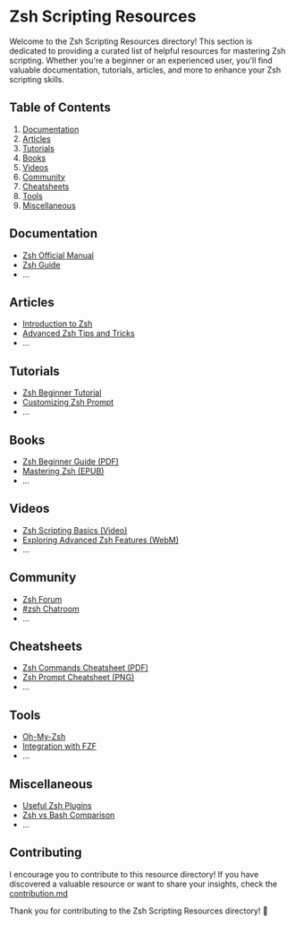 # Zsh Scripting Resources

Welcome to the Zsh Scripting Resources directory! This section is dedicated to providing a curated list of helpful resources for mastering Zsh scripting. Whether you're a beginner or an experienced user, you'll find valuable documentation, tutorials, articles, and more to enhance your Zsh scripting skills.

## Table of Contents

1. [Documentation](#documentation)
2. [Articles](#articles)
3. [Tutorials](#tutorials)
4. [Books](#books)
5. [Videos](#videos)
6. [Community](#community)
7. [Cheatsheets](#cheatsheets)
8. [Tools](#tools)
9. [Miscellaneous](#miscellaneous)

## Documentation

- [Zsh Official Manual](Documentation/zsh_manual/)
- [Zsh Guide](Documentation/zsh_guide/)
- ...

## Articles

- [Introduction to Zsh](Articles/zsh_intro.md)
- [Advanced Zsh Tips and Tricks](Articles/advanced_zsh_tips.md)
- ...

## Tutorials

- [Zsh Beginner Tutorial](Tutorials/zsh_beginner_tutorial/)
- [Customizing Zsh Prompt](Tutorials/customizing_zsh_prompt.md)
- ...

## Books

- [Zsh Beginner Guide (PDF)](Books/Zsh_Beginner_Guide.pdf)
- [Mastering Zsh (EPUB)](Books/Mastering_Zsh.epub)
- ...

## Videos

- [Zsh Scripting Basics (Video)](Videos/zsh_scripting_basics.mp4)
- [Exploring Advanced Zsh Features (WebM)](Videos/advanced_zsh_features.webm)
- ...

## Community

- [Zsh Forum](Community/zsh_forum_link.md)
- [#zsh Chatroom](Community/#zsh_chatroom_link.md)
- ...

## Cheatsheets

- [Zsh Commands Cheatsheet (PDF)](Cheatsheets/zsh_commands_cheatsheet.pdf)
- [Zsh Prompt Cheatsheet (PNG)](Cheatsheets/zsh_prompt_cheatsheet.png)
- ...

## Tools

- [Oh-My-Zsh](Tools/oh-my-zsh.md)
- [Integration with FZF](Tools/fzf_integration.md)
- ...

## Miscellaneous

- [Useful Zsh Plugins](Miscellaneous/useful_zsh_plugins.md)
- [Zsh vs Bash Comparison](Miscellaneous/zsh_vs_bash_comparison.md)
- ...

## Contributing

 I encourage you to contribute to this resource directory! If you have discovered a valuable resource or want to share your insights, check the [contribution.md](Contribution.md)

Thank you for contributing to the Zsh Scripting Resources directory! 🌟
